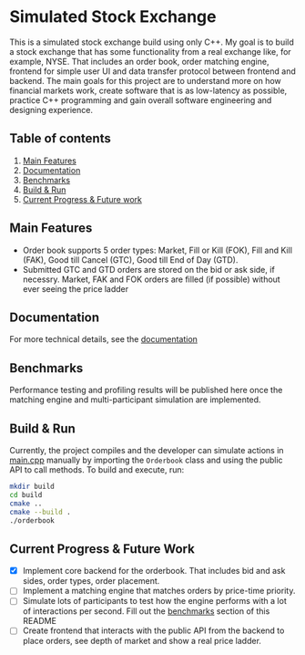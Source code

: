 # Simulated Stock Exchange

This is a simulated stock exchange build using only C++. My goal is to build a stock exchange that has some
functionality from a real exchange like, for example, NYSE. That includes an order book, order matching engine, frontend
for simple user UI and data transfer protocol between frontend and backend. The main goals for this project are to
understand more on how financial markets work, create software that is as low-latency as possible, practice C++
programming and gain overall software engineering and designing experience.

## Table of contents

1. [Main Features](#main-features)
2. [Documentation](#documentation)
3. [Benchmarks](#benchmarks)
4. [Build & Run](#build--run)
5. [Current Progress & Future work](#current-progress--future-work)

## Main Features

- Order book supports 5 order types: Market, Fill or Kill (FOK), Fill and Kill (FAK), Good till Cancel (GTC), Good till
  End of Day (GTD).
- Submitted GTC and GTD orders are stored on the bid or ask side, if necessry. Market, FAK and FOK orders are filled (if
  possible) without ever seeing the price ladder

## Documentation

For more technical details, see the [documentation](DOCS.md)

## Benchmarks

Performance testing and profiling results will be published here once the matching engine and multi-participant
simulation are implemented.

## Build & Run

Currently, the project compiles and the developer can simulate actions in [main.cpp](main.cpp) manually by importing the
`Orderbook` class and using the public API to call methods. To build and execute, run:

```bash
mkdir build 
cd build
cmake ..
cmake --build .
./orderbook
```

## Current Progress & Future Work

- [x] Implement core backend for the orderbook. That includes bid and ask sides, order types, order placement.
- [ ] Implement a matching engine that matches orders by price-time priority.
- [ ] Simulate lots of participants to test how the engine performs with a lot of interactions per second. Fill out
  the [benchmarks](#benchmarks) section of this README
- [ ] Create frontend that interacts with the public API from the backend to place orders, see depth of market and
  show a real price ladder.